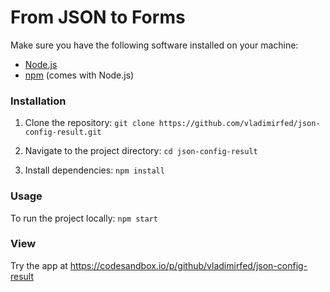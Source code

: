 # From JSON to Forms

Make sure you have the following software installed on your machine:

- [Node.js](https://nodejs.org/)
- [npm](https://www.npmjs.com/) (comes with Node.js)

### Installation

1. Clone the repository: `git clone https://github.com/vladimirfed/json-config-result.git`
   
2. Navigate to the project directory: `cd json-config-result`

3. Install dependencies: `npm install`

### Usage

To run the project locally: `npm start`

### View

Try the app at https://codesandbox.io/p/github/vladimirfed/json-config-result